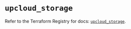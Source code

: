 # `upcloud_storage`

Refer to the Terraform Registry for docs: [`upcloud_storage`](https://registry.terraform.io/providers/upcloudltd/upcloud/5.2.1/docs/resources/storage).
